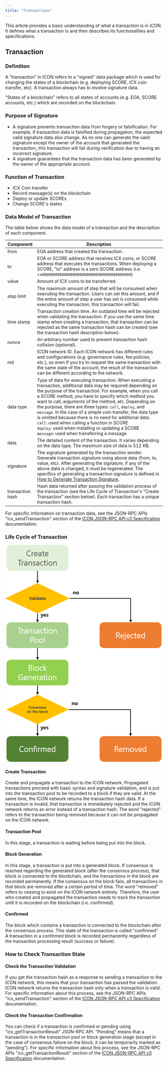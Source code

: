 ```yaml
---
title: "Transactions"
---
```


This article provides a basic understanding of what a transaction is in ICON. It defines what a transaction is and then describes its functionalities and specifications.

## Transaction

### Definition

A “transaction” in ICON refers to a "signed" data package which is used for changing the states of a blockchain (e.g. deploying SCORE, ICX coin transfer, etc). A transaction always has to involve signature data.

"States of a blockchain" refers to all states of accounts (e.g. EOA, SCORE accounts, etc.) which are recorded on the blockchain. 

### Purpose of Signature

- A signature prevents transaction data from forgery or falsification. For example, if transaction data is falsified during propagation, the expected valid signature data also change. As no one can generate the valid signature except the owner of the account that generated the transaction, this transaction will fail during verification due to having an incorrect signature.
- A signature guarantees that the transaction data has been generated by the owner of the appropriate account.

### Function of Transaction

- ICX Coin transfer
- Record message(s) on the blockchain
- Deploy or update SCOREs
- Change SCORE's states

### Data Model of Transaction

The table below shows the data model of a transaction and the description of each component. 

| Component        | **Description**                                              |
| ---------------- | ------------------------------------------------------------ |
| from             | EOA address that created the transaction.                    |
| to               | EOA or SCORE address that receives ICX coins, or SCORE address that executes the transactions. When deploying a SCORE, "to" address is a zero SCORE address (i.e. `cx0000000000000000000000000000000000000000`) |
| value            | Amount of ICX coins to be transferred.                       |
| step limit       | The maximum amount of step that will be consumed when executing the transaction. Users can set this amount, and if the entire amount of step a user has set is consumed while executing the transaction, this transaction will fail. |
| time stamp       | Transaction creation time. An outdated time will be rejected when validating the transaction. If you use the same time stamp when creating a transaction, that transaction can be rejected as the same transaction hash can be created (see the transaction hash description below). |
| nonce            | An arbitrary number used to prevent transaction hash collision (optional). |
| nid              | ICON network ID. Each ICON network has different rules and configurations (e.g. governance rules, fee policies, etc.), so even if you try to request the same transaction with the same state of the account, the result of the transaction can be different according to the network. |
| data type        | Type of data for executing transaction. When executing a transaction, additional data may be required depending on the purpose of the transaction. For example, when you call a SCORE method, you have to specify which method you want to call, arguments of the method, etc. Depending on the purpose, there are three types: `call`, `deploy`, and `message`. In the case of a simple coin transfer, the data type is omitted because there is no need for additional data.<br />`call`: used when calling a function in SCORE<br />`deploy`: used when installing or updating a SCORE<br />`message`: used when transferring a message |
| data             | The detailed content of the transaction. It varies depending on the data type. The maximum size of data is 512 KB. |
| signature        | The signature generated by the transaction sender. Generate transaction signature using above data (from, to, value, etc).  After generating the signature, if any of the above data is changed, it must be regenerated. The specifics of generating a transaction signature is defined in [How to Generate Transaction Signature](https://github.com/icon-project/documentation/blob/develop/howto/how-to-generate-a-transaction-signature.md). |
| transaction hash | Hash data returned after passing the validation process of the transaction (see the Life Cycle of Transaction's "Create Transaction" section below). Each transaction has a unique transaction hash. |

For specific information on transaction data, see the JSON-RPC APIs "icx_sendTransaction" section of the [ICON JSON-RPC API v3 Specification](https://github.com/icon-project/documentation/blob/develop/references/json-rpc/icon-json-rpc-v3.md) documentation.

### Life Cycle of Transaction

![life_cycle_of_transaction](transactions-1.png)

#### Create Transaction

Create and propagate a transaction to the ICON network. Propagated transactions proceed with basic syntax and signature validation, and is put into the transaction pool to be recorded to a block if they are valid.  At the same time, the ICON network returns the transaction hash data. If a transaction is invalid, that transaction is immediately rejected and the ICON network returns an error instead of a transaction hash. The word "rejected" refers to the transaction being removed because it can not be propagated on the ICON network.

#### Transaction Pool

In this stage, a transaction is waiting before being put into the block.

#### Block Generation

In this stage, a transaction is put into a generated block. If consensus is reached regarding the generated block (after the consensus process), that block is connected to the blockchain, and the transactions in the block are recorded permanently. If the consensus on the block fails, all transactions in that block are removed after a certain period of time. The word "removed" refers to ceasing to exist on the ICON network entirely. Therefore, the user who created and propagated the transaction needs to track the transaction until it is recorded on the blockchain (i.e. confirmed).

#### Confirmed

The block which contains a transaction is connected to the blockchain after the consensus process. This state of the transaction is called "confirmed". A transaction in a confirmed block is recorded permanently regardless of the transaction processing result (success or failure).

### How to Check Transaction State

#### Check the Transaction Validation

If you get the transaction hash as a response to sending a transaction to the ICON network, this means that your transaction has passed the validation. ICON network returns the transaction hash only when a transaction is valid. For specific information about this process, see the JSON-RPC APIs "icx_sendTransaction" section of the [ICON JSON-RPC API v3 Specification] documentation.

#### Check the Transaction Confirmation

You can check if a transaction is confirmed or pending using "icx_getTransactionResult" JSON-RPC API. "Pending" means that a transaction is in the transaction pool or block generation stage (except in the case of consensus failure on the block, it can be temporarily marked as "pending"). For specific information about this process, see the JSON-RPC APIs "icx_getTransactionResult" section of the [ICON JSON-RPC API v3 Specification] documentation.


[ICON JSON-RPC API v3 Specification]: json-rpc-specification
